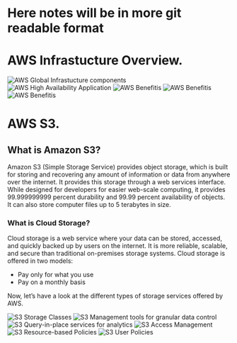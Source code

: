 # Here notes will be in more git readable format

# AWS Infrastucture Overview.
![AWS Global Infrastucture components](screenshots/AWS_infrastructure_overview_1.png)
![AWS High Availability Application](screenshots/AWS_infrastructure_overview_2.png)
![AWS Benefitis](screenshots/AWS_infrastructure_overview_3.png)
![AWS Benefitis](screenshots/AWS_infrastructure_overview_4.png)
![AWS Benefitis](screenshots/AWS_infrastructure_overview_5.png)

# AWS S3.

## What is Amazon S3?
Amazon S3 (Simple Storage Service) provides object storage, which is built for storing and recovering any amount of information or data from anywhere over the internet. It provides this storage through a web services interface. While designed for developers for easier web-scale computing, it provides 99.999999999 percent durability and 99.99 percent availability of objects. It can also store computer files up to 5 terabytes in size.

### What is Cloud Storage?
Cloud storage is a web service where your data can be stored, accessed, and quickly backed up by users on the internet. It is more reliable, scalable, and secure than traditional on-premises storage systems. Cloud storage is offered in two models: 
* Pay only for what you use
* Pay on a monthly basis

Now, let’s have a look at the different types of storage services offered by AWS.

![S3 Storage Classes](screenshots/S3_storage_classes.png)
![S3 Management tools for granular data control](screenshots/S3_data_control_tools.png)
![S3 Query-in-place services for analytics](screenshots/S3_tools.png)
![S3 Access Management](screenshots/S3_access_management.png)
![S3 Resource-based Policies](screenshots/S3_resource_based_policies.png)
![S3 User Policies](screenshots/S3_user_policies.png)
